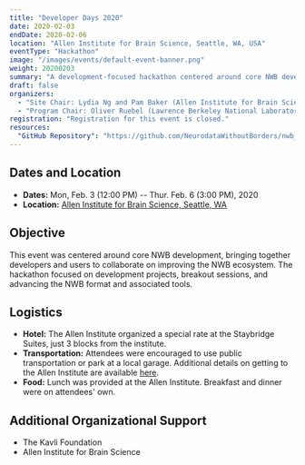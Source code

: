 ```yaml
---
title: "Developer Days 2020"
date: 2020-02-03
endDate: 2020-02-06
location: "Allen Institute for Brain Science, Seattle, WA, USA"
eventType: "Hackathon"
image: "/images/events/default-event-banner.png"
weight: 20200203
summary: "A development-focused hackathon centered around core NWB development, held at the Allen Institute for Brain Science in Seattle."
draft: false
organizers:
  - "Site Chair: Lydia Ng and Pam Baker (Allen Institute for Brain Science)"
  - "Program Chair: Oliver Ruebel (Lawrence Berkeley National Laboratory)"
registration: "Registration for this event is closed."
resources:
  "GitHub Repository": "https://github.com/NeurodataWithoutBorders/nwb_hackathons/tree/master/HCK07_2020_Seattle"
---
```


## Dates and Location

- **Dates:** Mon, Feb. 3 (12:00 PM) -- Thur. Feb. 6 (3:00 PM), 2020
- **Location:** [Allen Institute for Brain Science, Seattle, WA](https://www.google.com/maps/place/Allen+Institute/@47.6251853,-122.3412859,17z/data=!3m1!4b1!4m5!3m4!1s0x5490150705cb5703:0x499c58d72a7bcf9!8m2!3d47.6251817!4d-122.3390919)

## Objective

This event was centered around core NWB development, bringing together developers and users to collaborate on improving the NWB ecosystem. The hackathon focused on development projects, breakout sessions, and advancing the NWB format and associated tools.

## Logistics

- **Hotel:** The Allen Institute organized a special rate at the Staybridge Suites, just 3 blocks from the institute.
- **Transportation:** Attendees were encouraged to use public transportation or park at a local garage. Additional details on getting to the Allen Institute are available [here](https://alleninstitute.org/events-training/getting-allen-institute/).
- **Food:** Lunch was provided at the Allen Institute. Breakfast and dinner were on attendees' own.

## Additional Organizational Support

- The Kavli Foundation
- Allen Institute for Brain Science
